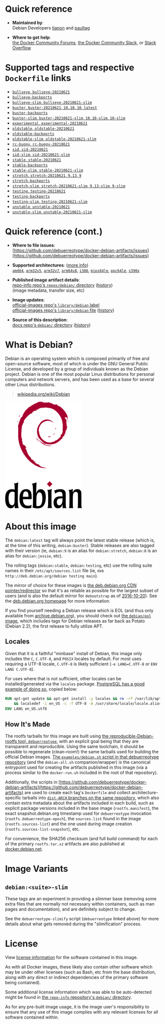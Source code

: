 <!--

********************************************************************************

WARNING:

    DO NOT EDIT "debian/README.md"

    IT IS AUTO-GENERATED

    (from the other files in "debian/" combined with a set of templates)

********************************************************************************

-->

# Quick reference

-	**Maintained by**:  
	Debian Developers [tianon](https://qa.debian.org/developer.php?login=tianon) and [paultag](https://qa.debian.org/developer.php?login=paultag)

-	**Where to get help**:  
	[the Docker Community Forums](https://forums.docker.com/), [the Docker Community Slack](https://dockr.ly/slack), or [Stack Overflow](https://stackoverflow.com/search?tab=newest&q=docker)

# Supported tags and respective `Dockerfile` links

-	[`bullseye`, `bullseye-20210621`](https://github.com/debuerreotype/docker-debian-artifacts/blob/a4f413e5917d5917fb2343c0c37ea0728114c084/bullseye/Dockerfile)
-	[`bullseye-backports`](https://github.com/debuerreotype/docker-debian-artifacts/blob/a4f413e5917d5917fb2343c0c37ea0728114c084/bullseye/backports/Dockerfile)
-	[`bullseye-slim`, `bullseye-20210621-slim`](https://github.com/debuerreotype/docker-debian-artifacts/blob/a4f413e5917d5917fb2343c0c37ea0728114c084/bullseye/slim/Dockerfile)
-	[`buster`, `buster-20210621`, `10.10`, `10`, `latest`](https://github.com/debuerreotype/docker-debian-artifacts/blob/a4f413e5917d5917fb2343c0c37ea0728114c084/buster/Dockerfile)
-	[`buster-backports`](https://github.com/debuerreotype/docker-debian-artifacts/blob/a4f413e5917d5917fb2343c0c37ea0728114c084/buster/backports/Dockerfile)
-	[`buster-slim`, `buster-20210621-slim`, `10.10-slim`, `10-slim`](https://github.com/debuerreotype/docker-debian-artifacts/blob/a4f413e5917d5917fb2343c0c37ea0728114c084/buster/slim/Dockerfile)
-	[`experimental`, `experimental-20210621`](https://github.com/debuerreotype/docker-debian-artifacts/blob/a4f413e5917d5917fb2343c0c37ea0728114c084/experimental/Dockerfile)
-	[`oldstable`, `oldstable-20210621`](https://github.com/debuerreotype/docker-debian-artifacts/blob/a4f413e5917d5917fb2343c0c37ea0728114c084/oldstable/Dockerfile)
-	[`oldstable-backports`](https://github.com/debuerreotype/docker-debian-artifacts/blob/a4f413e5917d5917fb2343c0c37ea0728114c084/oldstable/backports/Dockerfile)
-	[`oldstable-slim`, `oldstable-20210621-slim`](https://github.com/debuerreotype/docker-debian-artifacts/blob/a4f413e5917d5917fb2343c0c37ea0728114c084/oldstable/slim/Dockerfile)
-	[`rc-buggy`, `rc-buggy-20210621`](https://github.com/debuerreotype/docker-debian-artifacts/blob/a4f413e5917d5917fb2343c0c37ea0728114c084/rc-buggy/Dockerfile)
-	[`sid`, `sid-20210621`](https://github.com/debuerreotype/docker-debian-artifacts/blob/a4f413e5917d5917fb2343c0c37ea0728114c084/sid/Dockerfile)
-	[`sid-slim`, `sid-20210621-slim`](https://github.com/debuerreotype/docker-debian-artifacts/blob/a4f413e5917d5917fb2343c0c37ea0728114c084/sid/slim/Dockerfile)
-	[`stable`, `stable-20210621`](https://github.com/debuerreotype/docker-debian-artifacts/blob/a4f413e5917d5917fb2343c0c37ea0728114c084/stable/Dockerfile)
-	[`stable-backports`](https://github.com/debuerreotype/docker-debian-artifacts/blob/a4f413e5917d5917fb2343c0c37ea0728114c084/stable/backports/Dockerfile)
-	[`stable-slim`, `stable-20210621-slim`](https://github.com/debuerreotype/docker-debian-artifacts/blob/a4f413e5917d5917fb2343c0c37ea0728114c084/stable/slim/Dockerfile)
-	[`stretch`, `stretch-20210621`, `9.13`, `9`](https://github.com/debuerreotype/docker-debian-artifacts/blob/a4f413e5917d5917fb2343c0c37ea0728114c084/stretch/Dockerfile)
-	[`stretch-backports`](https://github.com/debuerreotype/docker-debian-artifacts/blob/a4f413e5917d5917fb2343c0c37ea0728114c084/stretch/backports/Dockerfile)
-	[`stretch-slim`, `stretch-20210621-slim`, `9.13-slim`, `9-slim`](https://github.com/debuerreotype/docker-debian-artifacts/blob/a4f413e5917d5917fb2343c0c37ea0728114c084/stretch/slim/Dockerfile)
-	[`testing`, `testing-20210621`](https://github.com/debuerreotype/docker-debian-artifacts/blob/a4f413e5917d5917fb2343c0c37ea0728114c084/testing/Dockerfile)
-	[`testing-backports`](https://github.com/debuerreotype/docker-debian-artifacts/blob/a4f413e5917d5917fb2343c0c37ea0728114c084/testing/backports/Dockerfile)
-	[`testing-slim`, `testing-20210621-slim`](https://github.com/debuerreotype/docker-debian-artifacts/blob/a4f413e5917d5917fb2343c0c37ea0728114c084/testing/slim/Dockerfile)
-	[`unstable`, `unstable-20210621`](https://github.com/debuerreotype/docker-debian-artifacts/blob/a4f413e5917d5917fb2343c0c37ea0728114c084/unstable/Dockerfile)
-	[`unstable-slim`, `unstable-20210621-slim`](https://github.com/debuerreotype/docker-debian-artifacts/blob/a4f413e5917d5917fb2343c0c37ea0728114c084/unstable/slim/Dockerfile)

# Quick reference (cont.)

-	**Where to file issues**:  
	[https://github.com/debuerreotype/docker-debian-artifacts/issues](https://github.com/debuerreotype/docker-debian-artifacts/issues)

-	**Supported architectures**: ([more info](https://github.com/docker-library/official-images#architectures-other-than-amd64))  
	[`amd64`](https://hub.docker.com/r/amd64/debian/), [`arm32v5`](https://hub.docker.com/r/arm32v5/debian/), [`arm32v7`](https://hub.docker.com/r/arm32v7/debian/), [`arm64v8`](https://hub.docker.com/r/arm64v8/debian/), [`i386`](https://hub.docker.com/r/i386/debian/), [`mips64le`](https://hub.docker.com/r/mips64le/debian/), [`ppc64le`](https://hub.docker.com/r/ppc64le/debian/), [`s390x`](https://hub.docker.com/r/s390x/debian/)

-	**Published image artifact details**:  
	[repo-info repo's `repos/debian/` directory](https://github.com/docker-library/repo-info/blob/master/repos/debian) ([history](https://github.com/docker-library/repo-info/commits/master/repos/debian))  
	(image metadata, transfer size, etc)

-	**Image updates**:  
	[official-images repo's `library/debian` label](https://github.com/docker-library/official-images/issues?q=label%3Alibrary%2Fdebian)  
	[official-images repo's `library/debian` file](https://github.com/docker-library/official-images/blob/master/library/debian) ([history](https://github.com/docker-library/official-images/commits/master/library/debian))

-	**Source of this description**:  
	[docs repo's `debian/` directory](https://github.com/docker-library/docs/tree/master/debian) ([history](https://github.com/docker-library/docs/commits/master/debian))

# What is Debian?

Debian is an operating system which is composed primarily of free and open-source software, most of which is under the GNU General Public License, and developed by a group of individuals known as the Debian project. Debian is one of the most popular Linux distributions for personal computers and network servers, and has been used as a base for several other Linux distributions.

> [wikipedia.org/wiki/Debian](https://en.wikipedia.org/wiki/Debian)

![logo](https://raw.githubusercontent.com/docker-library/docs/b449be7df57e9ed9086bb5821bfb5d6cdc5d67a4/debian/logo.png)

# About this image

The `debian:latest` tag will always point the latest stable release (which is, at the time of this writing, `debian:buster`). Stable releases are also tagged with their version (ie, `debian:9` is an alias for `debian:stretch`, `debian:8` is an alias for `debian:jessie`, etc).

The rolling tags (`debian:stable`, `debian:testing`, etc) use the rolling suite names in their `/etc/apt/sources.list` file (ie, `deb http://deb.debian.org/debian testing main`).

The mirror of choice for these images is [the deb.debian.org CDN pointer/redirector](https://deb.debian.org) so that it's as reliable as possible for the largest subset of users (and is also the default mirror for `debootstrap` as of [2016-10-20](https://anonscm.debian.org/cgit/d-i/debootstrap.git/commit/?id=9e8bc60ad1ccf3a25ce7890526b70059f3e770de)). See the [deb.debian.org homepage](https://deb.debian.org) for more information.

If you find yourself needing a Debian release which is EOL (and thus only available from [archive.debian.org](http://archive.debian.org)), you should check out [the `debian/eol` image](https://hub.docker.com/r/debian/eol/), which includes tags for Debian releases as far back as Potato (Debian 2.2), the first release to fully utilize APT.

## Locales

Given that it is a faithful "minbase" install of Debian, this image only includes the `C`, `C.UTF-8`, and `POSIX` locales by default. For most uses requiring a UTF-8 locale, `C.UTF-8` is likely sufficient (`-e LANG=C.UTF-8` or `ENV LANG C.UTF-8`).

For uses where that is not sufficient, other locales can be installed/generated via the `locales` package. [PostgreSQL has a good example of doing so](https://github.com/docker-library/postgres/blob/69bc540ecfffecce72d49fa7e4a46680350037f9/9.6/Dockerfile#L21-L24), copied below:

```dockerfile
RUN apt-get update && apt-get install -y locales && rm -rf /var/lib/apt/lists/* \
	&& localedef -i en_US -c -f UTF-8 -A /usr/share/locale/locale.alias en_US.UTF-8
ENV LANG en_US.utf8
```

## How It's Made

The rootfs tarballs for this image are built using [the reproducible-Debian-rootfs tool, `debuerreotype`](https://github.com/debuerreotype/debuerreotype), with an explicit goal being that they are transparent and reproducible. Using the same toolchain, it should be possible to regenerate (clean-room!) the same tarballs used for building the official Debian images. [The `examples/debian.sh` script in that debuerreotype repository](https://github.com/debuerreotype/debuerreotype/blob/master/examples/debian.sh) (and the `debian-all.sh` companion/wrapper) is the canonical entrypoint used for creating the artifacts published in this image (via a process similar to the `docker-run.sh` included in the root of that repository).

Additionally, the scripts in [https://github.com/debuerreotype/docker-debian-artifacts](https://github.com/debuerreotype/docker-debian-artifacts) are used to create each tag's `Dockerfile` and collect architecture-specific tarballs into [`dist-ARCH` branches on the same repository](https://github.com/debuerreotype/docker-debian-artifacts/branches), which also contain extra metadata about the artifacts included in each build, such as explicit package versions included in the base image (`rootfs.manifest`), the exact snapshot.debian.org timestamp used for `debuerreotype` invocation (`rootfs.debuerreotype-epoch`), the `sources.list` found in the image (`rootfs.sources-list`) and the one used during image creation (`rootfs.sources-list-snapshot`), etc.

For convenience, the SHA256 checksum (and full build command) for each of the primary `rootfs.tar.xz` artifacts are also published at [docker.debian.net](https://docker.debian.net/).

# Image Variants

## `debian:<suite>-slim`

These tags are an experiment in providing a slimmer base (removing some extra files that are normally not necessary within containers, such as man pages and documentation), and are definitely subject to change.

See the `debuerreotype-slimify` script (`debuerreotype` linked above) for more details about what gets removed during the "slimification" process.

# License

View [license information](https://www.debian.org/social_contract#guidelines) for the software contained in this image.

As with all Docker images, these likely also contain other software which may be under other licenses (such as Bash, etc from the base distribution, along with any direct or indirect dependencies of the primary software being contained).

Some additional license information which was able to be auto-detected might be found in [the `repo-info` repository's `debian/` directory](https://github.com/docker-library/repo-info/tree/master/repos/debian).

As for any pre-built image usage, it is the image user's responsibility to ensure that any use of this image complies with any relevant licenses for all software contained within.

